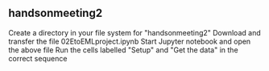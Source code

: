 ## handsonmeeting2

Create a directory in your file system for "handsonmeeting2"
Download and transfer the file 02EtoEMLproject.ipynb
Start Jupyter notebook and open the above file
Run the cells labelled "Setup" and "Get the data" in the correct sequence

